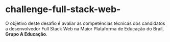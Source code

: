 # challenge-full-stack-web-
O objetivo deste desafio é avaliar as competências técnicas dos candidatos a desenvolvedor Full Stack Web na Maior Plataforma de Educação do Brail, **Grupo A Educação**.
